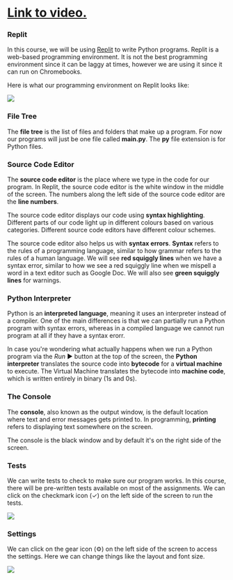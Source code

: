 # [Link to video.](https://www.youtube.com/watch?v=T6v-HfCHkJ4&list=PLVD25niNi0Bkf2psAf7PzB1SV068XyNPo&index=2)

### Replit

In this course, we will be using [Replit](http://replit.com) to write Python programs. Replit is a web-based programming environment. It is not the best programming environment since it can be laggy at times, however we are using it since it can run on Chromebooks.

Here is what our programming environment on Replit looks like:

![](https://raw.githubusercontent.com/MissStrong/ICS3U/main/Images/0.1A.png)

### File Tree

The **file tree** is the list of files and folders that make up a program. For now our programs will just be one file called **main.py**. The **py** file extension is for Python files.

### Source Code Editor

The **source code editor** is the place where we type in the code for our program. In Replit, the source code editor is the white window in the middle of the screen. The numbers along the left side of the source code editor are the **line numbers**.

The source code editor displays our code using **syntax highlighting**. Different parts of our code light up in different colours based on various categories. Different source code editors have different colour schemes.

The source code editor also helps us with **syntax errors**. **Syntax** refers to the rules of a programming language, similar to how grammar refers to the rules of a human language. We will see **red squiggly lines** when we have a syntax error, similar to how we see a red squiggly line when we mispell a word in a text editor such as Google Doc. We will also see **green squiggly lines** for warnings.

### Python Interpreter

Python is an **interpreted language**, meaning it uses an interpreter instead of a compiler. One of the main differences is that we can partially run a Python program with syntax errors, whereas in a compiled language we cannot run program at all if they have a syntax erorr.

In case you're wondering what actually happens when we run a Python program via the *Run* ▶ button at the top of the screen, the **Python interpreter** translates the source code into **bytecode** for a **virtual machine** to execute. The Virtual Machine translates the bytecode into **machine code**, which is written entirely in binary (1s and 0s).

### The Console

The **console**, also known as the output window, is the default location where text and error messages gets printed to. In programming, **printing** refers to displaying text somewhere on the screen.

The console is the black window and by default it's on the right side of the screen.

### Tests

We can write tests to check to make sure our program works. In this course, there will be pre-written tests available on most of the assignments. We can click on the checkmark icon (✓) on the left side of the screen to run the tests.

![](https://raw.githubusercontent.com/MissStrong/ICS3U/main/Images/0.1C.png)


### Settings

We can click on the gear icon (⚙️) on the left side of the screen to access the settings. Here we can change things like the layout and font size.

![](https://raw.githubusercontent.com/MissStrong/ICS3U/main/Images/0.1B.png)
